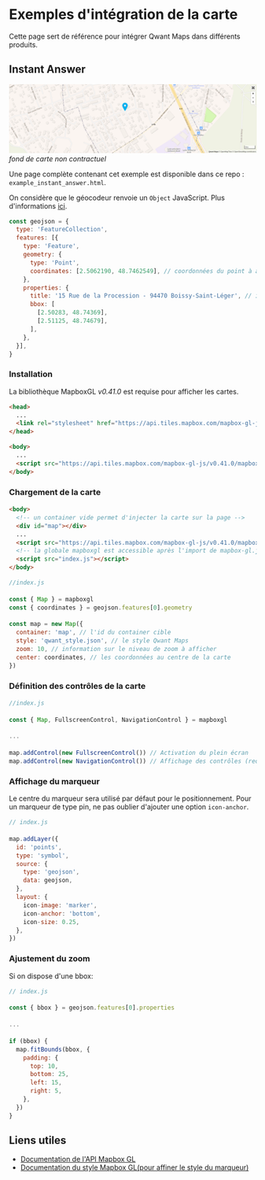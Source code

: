 # Exemples d'intégration de la carte

Cette page sert de référence pour intégrer Qwant Maps dans différents produits.

## Instant Answer

![exemple d'intégration de type Instant Answer](examples_img/InstantAnswer.png)
_fond de carte non contractuel_

Une page complète contenant cet exemple est disponible dans ce repo : `example_instant_answer.html`.

On considère que le géocodeur renvoie un `Object` JavaScript. Plus d'informations [ici](https://www.mapbox.com/mapbox-gl-js/api/#geojsonsource).

```js
const geojson = {
  type: 'FeatureCollection',
  features: [{
    type: 'Feature',
    geometry: {
      type: 'Point',
      coordinates: [2.5062190, 48.7462549], // coordonnées du point à afficher
    },
    properties: {
      title: '15 Rue de la Procession - 94470 Boissy-Saint-Léger', // informations textuelles à afficher
      bbox: [
        [2.50283, 48.74369],
        [2.51125, 48.74679],
      ],
    },
  }],
}
```

### Installation

La bibliothèque MapboxGL _v0.41.0_ est requise pour afficher les cartes.

```html
<head>
  ...
  <link rel="stylesheet" href="https://api.tiles.mapbox.com/mapbox-gl-js/v0.41.0/mapbox-gl.css" />
</head>
```

```html
<body>
  ...
  <script src="https://api.tiles.mapbox.com/mapbox-gl-js/v0.41.0/mapbox-gl.js"></script>
</body>
```


### Chargement de la carte

```html
<body>
  <!-- un container vide permet d'injecter la carte sur la page -->
  <div id="map"></div>
  ...
  <script src="https://api.tiles.mapbox.com/mapbox-gl-js/v0.41.0/mapbox-gl.js"></script>
  <!-- la globale mapboxgl est accessible après l'import de mapbox-gl.js -->
  <script src="index.js"></script>
</body>
```

```js
//index.js

const { Map } = mapboxgl
const { coordinates } = geojson.features[0].geometry

const map = new Map({
  container: 'map', // l'id du container cible
  style: 'qwant_style.json', // le style Qwant Maps
  zoom: 10, // information sur le niveau de zoom à afficher
  center: coordinates, // les coordonnées au centre de la carte
})
```

### Définition des contrôles de la carte

```js
//index.js

const { Map, FullscreenControl, NavigationControl } = mapboxgl

...

map.addControl(new FullscreenControl()) // Activation du plein écran
map.addControl(new NavigationControl()) // Affichage des contrôles (requis)
```

### Affichage du marqueur

Le centre du marqueur sera utilisé par défaut pour le positionnement. Pour un marqueur de type pin, ne pas oublier d'ajouter une option `icon-anchor`.

```js
// index.js

map.addLayer({
  id: 'points',
  type: 'symbol',
  source: {
    type: 'geojson',
    data: geojson,
  },
  layout: {
    icon-image: 'marker',
    icon-anchor: 'bottom',
    icon-size: 0.25,
  },
})
```

### Ajustement du zoom


Si on dispose d'une bbox:

```js
// index.js

const { bbox } = geojson.features[0].properties

...

if (bbox) {
  map.fitBounds(bbox, {
    padding: {
      top: 10,
      bottom: 25,
      left: 15,
      right: 5,
    },
  })
}

```



## Liens utiles

* [Documentation de l'API Mapbox GL](https://www.mapbox.com/mapbox-gl-js/api)
* [Documentation du style Mapbox GL(pour affiner le style du marqueur)](https://www.mapbox.com/mapbox-gl-js/style-spec)
